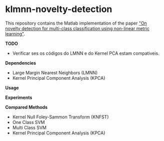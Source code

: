 # klmnn-novelty-detection

This repository contains the Matlab implementation of the paper ["On novelty detection for multi-class classification using non-linear metric learning"](https://doi.org/10.1016/j.eswa.2020.114193).

**TODO**
* Verificar ses os códigos do LMNN e do Kernel PCA estam compativeis.

**Dependencies**
* Large Margin Nearest Neighbors (LMNN)
* Kernel Principal Component Analysis (KPCA)

**Usage**

**Experiments**

**Compared Methods**
* Kernel Null Foley-Sammon Transform (KNFST)
* One Class SVM
* Multi Class SVM
* Kernel Principal Component Analysis (KPCA)